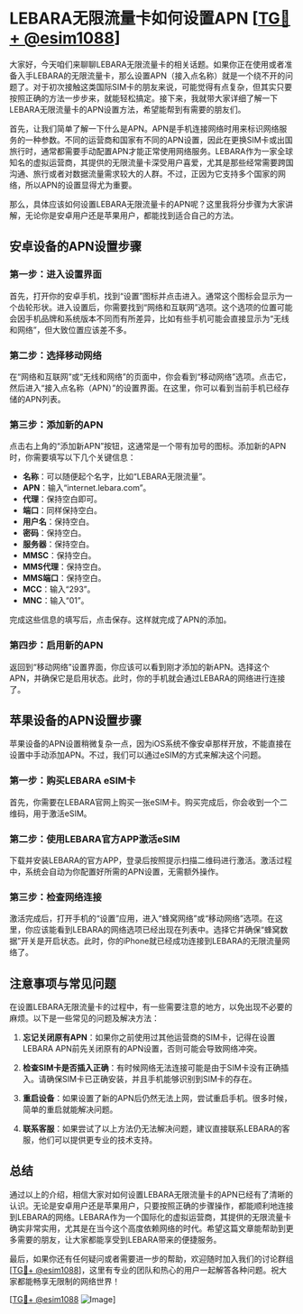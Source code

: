 # LEBARA无限流量卡如何设置APN [[TG💪+ @esim1088](https://t.me/s/esim1088)]

大家好，今天咱们来聊聊LEBARA无限流量卡的相关话题。如果你正在使用或者准备入手LEBARA的无限流量卡，那么设置APN（接入点名称）就是一个绕不开的问题了。对于初次接触这类国际SIM卡的朋友来说，可能觉得有点复杂，但其实只要按照正确的方法一步步来，就能轻松搞定。接下来，我就带大家详细了解一下LEBARA无限流量卡的APN设置方法，希望能帮到有需要的朋友们。

首先，让我们简单了解一下什么是APN。APN是手机连接网络时用来标识网络服务的一种参数。不同的运营商和国家有不同的APN设置，因此在更换SIM卡或出国旅行时，通常都需要手动配置APN才能正常使用网络服务。LEBARA作为一家全球知名的虚拟运营商，其提供的无限流量卡深受用户喜爱，尤其是那些经常需要跨国沟通、旅行或者对数据流量需求较大的人群。不过，正因为它支持多个国家的网络，所以APN的设置显得尤为重要。

那么，具体应该如何设置LEBARA无限流量卡的APN呢？这里我将分步骤为大家讲解，无论你是安卓用户还是苹果用户，都能找到适合自己的方法。

## 安卓设备的APN设置步骤

### 第一步：进入设置界面
首先，打开你的安卓手机，找到“设置”图标并点击进入。通常这个图标会显示为一个齿轮形状。进入设置后，你需要找到“网络和互联网”选项。这个选项的位置可能会因手机品牌和系统版本不同而有所差异，比如有些手机可能会直接显示为“无线和网络”，但大致位置应该差不多。

### 第二步：选择移动网络
在“网络和互联网”或“无线和网络”的页面中，你会看到“移动网络”选项。点击它，然后进入“接入点名称（APN）”的设置界面。在这里，你可以看到当前手机已经存储的APN列表。

### 第三步：添加新的APN
点击右上角的“添加新APN”按钮，这通常是一个带有加号的图标。添加新的APN时，你需要填写以下几个关键信息：

- **名称**：可以随便起个名字，比如“LEBARA无限流量”。
- **APN**：输入“internet.lebara.com”。
- **代理**：保持空白即可。
- **端口**：同样保持空白。
- **用户名**：保持空白。
- **密码**：保持空白。
- **服务器**：保持空白。
- **MMSC**：保持空白。
- **MMS代理**：保持空白。
- **MMS端口**：保持空白。
- **MCC**：输入“293”。
- **MNC**：输入“01”。

完成这些信息的填写后，点击保存。这样就完成了APN的添加。

### 第四步：启用新的APN
返回到“移动网络”设置界面，你应该可以看到刚才添加的新APN。选择这个APN，并确保它是启用状态。此时，你的手机就会通过LEBARA的网络进行连接了。

## 苹果设备的APN设置步骤

苹果设备的APN设置稍微复杂一点，因为iOS系统不像安卓那样开放，不能直接在设置中手动添加APN。不过，我们可以通过eSIM的方式来解决这个问题。

### 第一步：购买LEBARA eSIM卡
首先，你需要在LEBARA官网上购买一张eSIM卡。购买完成后，你会收到一个二维码，用于激活eSIM。

### 第二步：使用LEBARA官方APP激活eSIM
下载并安装LEBARA的官方APP，登录后按照提示扫描二维码进行激活。激活过程中，系统会自动为你配置好所需的APN设置，无需额外操作。

### 第三步：检查网络连接
激活完成后，打开手机的“设置”应用，进入“蜂窝网络”或“移动网络”选项。在这里，你应该能看到LEBARA的网络选项已经出现在列表中。选择它并确保“蜂窝数据”开关是开启状态。此时，你的iPhone就已经成功连接到LEBARA的无限流量网络了。

## 注意事项与常见问题

在设置LEBARA无限流量卡的过程中，有一些需要注意的地方，以免出现不必要的麻烦。以下是一些常见的问题及解决方法：

1. **忘记关闭原有APN**：如果你之前使用过其他运营商的SIM卡，记得在设置LEBARA APN前先关闭原有的APN设置，否则可能会导致网络冲突。

2. **检查SIM卡是否插入正确**：有时候网络无法连接可能是由于SIM卡没有正确插入。请确保SIM卡已正确安装，并且手机能够识别到SIM卡的存在。

3. **重启设备**：如果设置了新的APN后仍然无法上网，尝试重启手机。很多时候，简单的重启就能解决问题。

4. **联系客服**：如果尝试了以上方法仍无法解决问题，建议直接联系LEBARA的客服，他们可以提供更专业的技术支持。

## 总结

通过以上的介绍，相信大家对如何设置LEBARA无限流量卡的APN已经有了清晰的认识。无论是安卓用户还是苹果用户，只要按照正确的步骤操作，都能顺利地连接到LEBARA的网络。LEBARA作为一个国际化的虚拟运营商，其提供的无限流量卡确实非常实用，尤其是在当今这个高度依赖网络的时代。希望这篇文章能帮助到更多需要的朋友，让大家都能享受到LEBARA带来的便捷服务。

最后，如果你还有任何疑问或者需要进一步的帮助，欢迎随时加入我们的讨论群组[[TG💪+ @esim1088](https://t.me/s/esim1088)]，这里有专业的团队和热心的用户一起解答各种问题。祝大家都能畅享无限制的网络世界！

[[TG💪+ @esim1088](https://t.me/s/esim1088) ![Image](https://i.postimg.cc/4NQfJmqS/Snipaste-2025-05-13-00-14-12.png)]
